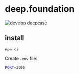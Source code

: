 # deep.foundation

[![develop deepcase](https://badgen.net/badge/develop/deepcase)](https://github.com/deepcase/deepcase)

## install

```
npm ci
```

Create `.env` file:
```sh
PORT=3000
```